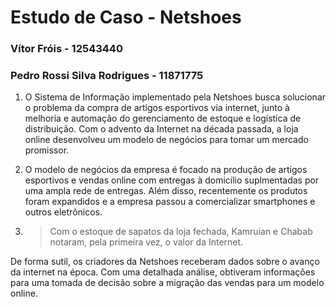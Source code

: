 # Estudo de Caso - Netshoes
### Vítor Fróis - 12543440
### Pedro Rossi Silva Rodrigues - 11871775

1. O Sistema de Informação implementado pela Netshoes busca solucionar o problema da compra de artigos esportivos via internet, junto à melhoria e automação do gerenciamento de estoque e logística de distribuição. Com o advento da Internet na década passada, a loja online desenvolveu um modelo de negócios para tomar um mercado promissor.

2. O modelo de negócios da empresa é focado na produção de artigos esportivos e vendas online com entregas à domicílio suplmentadas por uma ampla rede de entregas. Além disso, recentemente os produtos foram expandidos e a empresa passou a comercializar smartphones e outros eletrônicos.

3. > Com o estoque de sapatos da loja fechada, Kamruian e Chabab notaram, pela primeira vez, o valor da Internet.

De forma sutil, os criadores da Netshoes receberam dados sobre o avanço da internet na época. Com uma detalhada análise, obtiveram informações para uma tomada de decisão sobre a migração das vendas para um modelo online.
